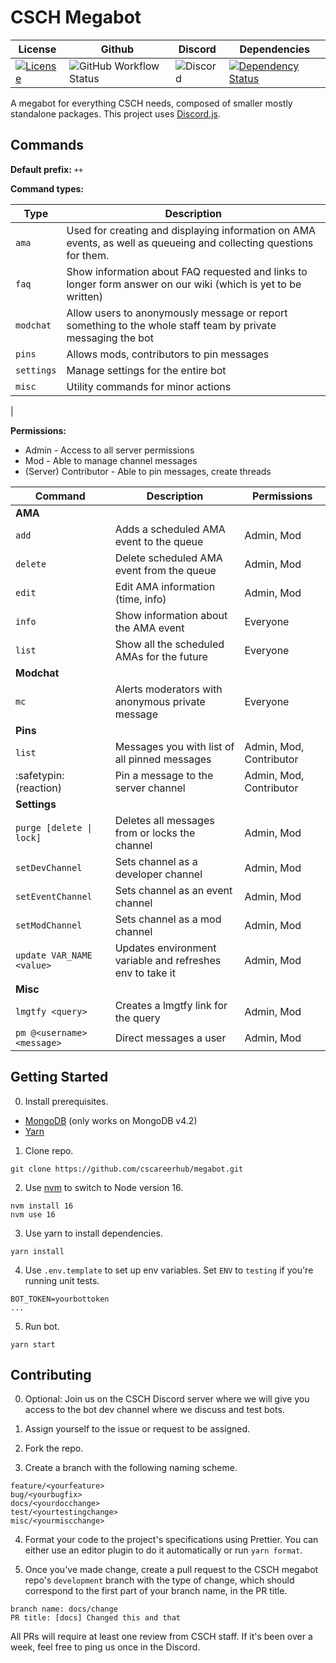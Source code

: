 # CSCH Megabot

| License                                                                             | Github                                                                                                                           | Discord                                                       | Dependencies                                                                                                   |
| ----------------------------------------------------------------------------------- | -------------------------------------------------------------------------------------------------------------------------------- | ------------------------------------------------------------- | -------------------------------------------------------------------------------------------------------------- |
| [![License](https://img.shields.io/github/license/cscareerhub/megabot)](LICENSE.md) | ![GitHub Workflow Status](https://img.shields.io/github/workflow/status/cscareerhub/megabot/Ubuntu%20Latest%20Lint%20and%20Test) | ![Discord](https://img.shields.io/discord/334891772696330241) | [![Dependency Status](https://david-dm.org/cscareerhub/megabot.svg)](https://david-dm.org/cscareerhub/megabot) |

A megabot for everything CSCH needs, composed of smaller mostly standalone packages. This project uses [Discord.js](https://discord.js.org/#/).

## Commands

**Default prefix:** `++`

**Command types:**

| Type       | Description                                                                                                        |
| ---------- | ------------------------------------------------------------------------------------------------------------------ |
| `ama`      | Used for creating and displaying information on AMA events, as well as queueing and collecting questions for them. |
| `faq`      | Show information about FAQ requested and links to longer form answer on our wiki (which is yet to be written)      |
| `modchat`  | Allow users to anonymously message or report something to the whole staff team by private messaging the bot        |
| `pins`     | Allows mods, contributors to pin messages                                                                          |
| `settings` | Manage settings for the entire bot                                                                                 |
| `misc`     | Utility commands for minor actions                                                                                 |

<!--       | `comp`                                                                                                             | Easily allow users to compare salaries with other community members by company and position | --> |

**Permissions:**

- Admin - Access to all server permissions
- Mod - Able to manage channel messages
- (Server) Contributor - Able to pin messages, create threads

| Command                    | Description                                               | Permissions             |
| -------------------------- | --------------------------------------------------------- | ----------------------- |
| **AMA**                    |                                                           |                         |
| `add`                      | Adds a scheduled AMA event to the queue                   | Admin, Mod              |
| `delete`                   | Delete scheduled AMA event from the queue                 | Admin, Mod              |
| `edit`                     | Edit AMA information (time, info)                         | Admin, Mod              |
| `info`                     | Show information about the AMA event                      | Everyone                |
| `list`                     | Show all the scheduled AMAs for the future                | Everyone                |
| **Modchat**                |                                                           |                         |
| `mc`                       | Alerts moderators with anonymous private message          | Everyone                |
| **Pins**                   |                                                           |                         |
| `list`                     | Messages you with list of all pinned messages             | Admin, Mod, Contributor |
| :safetypin: (reaction)     | Pin a message to the server channel                       | Admin, Mod, Contributor |
| **Settings**               |                                                           |                         |
| `purge [delete \| lock]`   | Deletes all messages from or locks the channel            | Admin, Mod              |
| `setDevChannel`            | Sets channel as a developer channel                       | Admin, Mod              |
| `setEventChannel`          | Sets channel as an event channel                          | Admin, Mod              |
| `setModChannel`            | Sets channel as a mod channel                             | Admin, Mod              |
| `update VAR_NAME <value>`  | Updates environment variable and refreshes env to take it | Admin, Mod              |
| **Misc**                   |                                                           |                         |
| `lmgtfy <query>`           | Creates a lmgtfy link for the query                       | Admin, Mod              |
| `pm @<username> <message>` | Direct messages a user                                    | Admin, Mod              |

## Getting Started

0. Install prerequisites.

- [MongoDB](https://docs.mongodb.com/manual/administration/install-community/) (only works on MongoDB v4.2)
- [Yarn](https://classic.yarnpkg.com/en/docs/install/)

1. Clone repo.

```
git clone https://github.com/cscareerhub/megabot.git
```

2. Use [nvm](https://github.com/nvm-sh/nvm) to switch to Node version 16.

```
nvm install 16
nvm use 16
```

3. Use yarn to install dependencies.

```
yarn install
```

4. Use `.env.template` to set up env variables. Set `ENV` to `testing` if you're running unit tests.

```
BOT_TOKEN=yourbottoken
...
```

5. Run bot.

```
yarn start
```

## Contributing

0. Optional: Join us on the CSCH Discord server where we will give you access to the bot dev channel where we discuss and test bots.

1. Assign yourself to the issue or request to be assigned.

2. Fork the repo.

3. Create a branch with the following naming scheme.

```
feature/<yourfeature>
bug/<yourbugfix>
docs/<yourdocchange>
test/<yourtestingchange>
misc/<yourmiscchange>
```

4. Format your code to the project's specifications using Prettier. You can either use an editor plugin to do it automatically or run `yarn format`.

5. Once you've made change, create a pull request to the CSCH megabot repo's `development` branch with the type of change, which should correspond to the first part of your branch name, in the PR title.

```
branch name: docs/change
PR title: [docs] Changed this and that
```

All PRs will require at least one review from CSCH staff. If it's been over a week, feel free to ping us once in the Discord.
